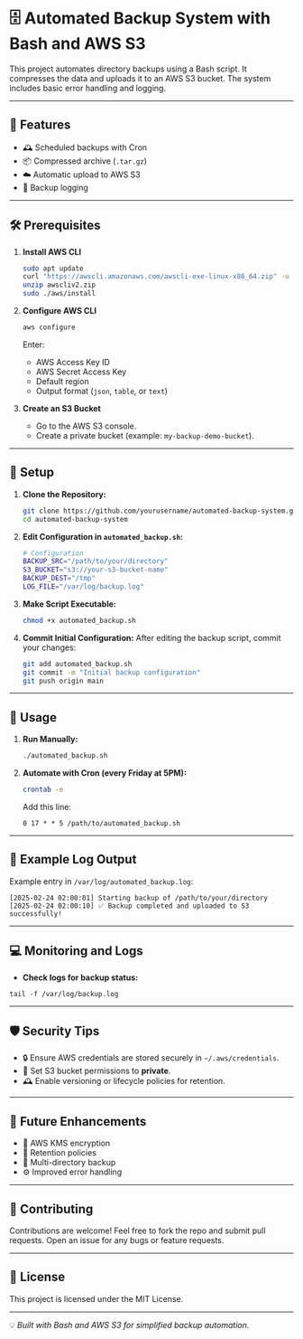 # 🗄️ Automated Backup System with Bash and AWS S3

This project automates directory backups using a Bash script. It compresses the data and uploads it to an AWS S3 bucket. The system includes basic error handling and logging.

---

## 🚀 Features

- 🕰️ Scheduled backups with Cron
- 📦 Compressed archive (`.tar.gz`)
- ☁️ Automatic upload to AWS S3
- 📝 Backup logging

---

## 🛠️ Prerequisites

1. **Install AWS CLI**  
   ```bash
   sudo apt update
   curl "https://awscli.amazonaws.com/awscli-exe-linux-x86_64.zip" -o "awscliv2.zip"
   unzip awscliv2.zip
   sudo ./aws/install
   ```

2. **Configure AWS CLI**  
   ```bash
   aws configure
   ```
   Enter:
   - AWS Access Key ID  
   - AWS Secret Access Key  
   - Default region  
   - Output format (`json`, `table`, or `text`)

3. **Create an S3 Bucket**  
   - Go to the AWS S3 console.  
   - Create a private bucket (example: `my-backup-demo-bucket`).

---

## 📜 Setup

1. **Clone the Repository:**
   ```bash
   git clone https://github.com/yourusername/automated-backup-system.git
   cd automated-backup-system
   ```

2. **Edit Configuration in `automated_backup.sh`:**
   ```bash
   # Configuration
   BACKUP_SRC="/path/to/your/directory"
   S3_BUCKET="s3://your-s3-bucket-name"
   BACKUP_DEST="/tmp"
   LOG_FILE="/var/log/backup.log"
   ```

3. **Make Script Executable:**
   ```bash
   chmod +x automated_backup.sh
   ```
   
4. **Commit Initial Configuration:**
   After editing the backup script, commit your changes:
   ```bash
   git add automated_backup.sh
   git commit -m "Initial backup configuration"
   git push origin main
   ```

---

## 🚀 Usage

1. **Run Manually:**
   ```bash
   ./automated_backup.sh
   ```

2. **Automate with Cron (every Friday at 5PM):**
   ```bash
   crontab -e
   ```
   Add this line:
   ```
   0 17 * * 5 /path/to/automated_backup.sh
   ```

---

## 📝 Example Log Output

Example entry in `/var/log/automated_backup.log`:

```
[2025-02-24 02:00:01] Starting backup of /path/to/your/directory
[2025-02-24 02:00:10] ✅ Backup completed and uploaded to S3 successfully!
```
---

## 💻 Monitoring and Logs

- **Check logs for backup status:**
```
tail -f /var/log/backup.log
```

---

## 🛡️ Security Tips

- 🔒 Ensure AWS credentials are stored securely in `~/.aws/credentials`.
- 🚫 Set S3 bucket permissions to **private**.
- 🕰️ Enable versioning or lifecycle policies for retention.

---

## 🎨 Future Enhancements

- 🔑 AWS KMS encryption
- 📅 Retention policies
- 📂 Multi-directory backup
- ⚙️ Improved error handling

---

## 🤝 Contributing

Contributions are welcome! Feel free to fork the repo and submit pull requests. Open an issue for any bugs or feature requests.

---

## 📄 License

This project is licensed under the MIT License.

---

💡 *Built with Bash and AWS S3 for simplified backup automation.*

